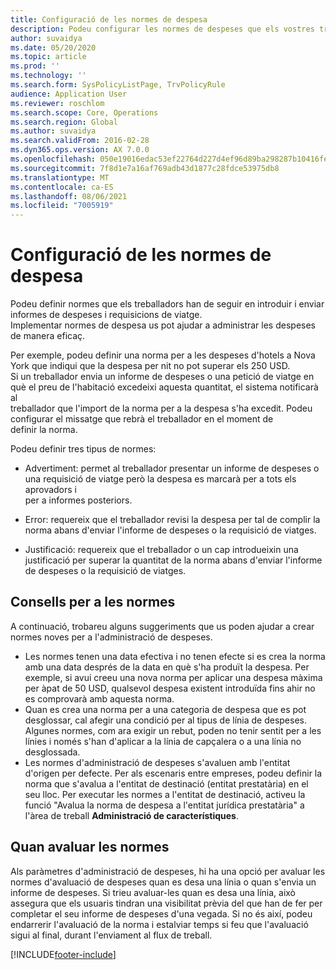 ```yaml
---
title: Configuració de les normes de despesa
description: Podeu configurar les normes de despeses que els vostres treballadors han de seguir en introduir i enviar informes de despeses i peticions de viatge al Microsoft Dynamics 365 Finance.
author: suvaidya
ms.date: 05/20/2020
ms.topic: article
ms.prod: ''
ms.technology: ''
ms.search.form: SysPolicyListPage, TrvPolicyRule
audience: Application User
ms.reviewer: roschlom
ms.search.scope: Core, Operations
ms.search.region: Global
ms.author: suvaidya
ms.search.validFrom: 2016-02-28
ms.dyn365.ops.version: AX 7.0.0
ms.openlocfilehash: 050e19016edac53ef22764d227d4ef96d89ba298287b10416febbb55bb00973a
ms.sourcegitcommit: 7f8d1e7a16af769adb43d1877c28fdce53975db8
ms.translationtype: MT
ms.contentlocale: ca-ES
ms.lasthandoff: 08/06/2021
ms.locfileid: "7005919"
---
```

# <a name="set-up-expense-policies"></a>Configuració de les normes de despesa

Podeu definir normes que els treballadors han de seguir en introduir i enviar informes de despeses i requisicions de viatge.         
Implementar normes de despesa us pot ajudar a administrar les despeses de manera eficaç.         

Per exemple, podeu definir una norma per a les despeses d'hotels a Nova York que indiqui que la despesa per nit no pot superar els 250 USD.       
Si un treballador envia un informe de despeses o una petició de viatge en què el preu de l'habitació excedeixi aquesta quantitat, el sistema notificarà al        
treballador que l'import de la norma per a la despesa s'ha excedit. Podeu configurar el missatge que rebrà el treballador en el moment de        
definir la norma.      
        
Podeu definir tres tipus de normes:         
        
- Advertiment: permet al treballador presentar un informe de despeses o una requisició de viatge però la despesa es marcarà per a tots els aprovadors i        
  per a informes posteriors.        

- Error: requereix que el treballador revisi la despesa per tal de complir la norma abans d'enviar l'informe de despeses o la requisició de viatges.       
 
 - Justificació: requereix que el treballador o un cap introdueixin una justificació per superar la quantitat de la norma abans d'enviar l'informe de despeses o la requisició de viatges.        

## <a name="policy-tips"></a>Consells per a les normes
A continuació, trobareu alguns suggeriments que us poden ajudar a crear normes noves per a l'administració de despeses. 
* Les normes tenen una data efectiva i no tenen efecte si es crea la norma amb una data després de la data en què s'ha produït la despesa. Per exemple, si avui creeu una nova norma per aplicar una despesa màxima per àpat de 50 USD, qualsevol despesa existent introduïda fins ahir no es comprovarà amb aquesta norma.
* Quan es crea una norma per a una categoria de despesa que es pot desglossar, cal afegir una condició per al tipus de línia de despeses. Algunes normes, com ara exigir un rebut, poden no tenir sentit per a les línies i només s'han d'aplicar a la línia de capçalera o a una línia no desglossada. 
* Les normes d'administració de despeses s'avaluen amb l'entitat d'origen per defecte. Per als escenaris entre empreses, podeu definir la norma que s'avalua a l'entitat de destinació (entitat prestatària) en el seu lloc. Per executar les normes a l'entitat de destinació, activeu la funció "Avalua la norma de despesa a l'entitat jurídica prestatària" a l'àrea de treball **Administració de característiques**.

## <a name="when-to-evaluate-policies"></a>Quan avaluar les normes

Als paràmetres d'administració de despeses, hi ha una opció per avaluar les normes d'avaluació de despeses quan es desa una línia o quan s'envia un informe de despeses. Si trieu avaluar-les quan es desa una línia, això assegura que els usuaris tindran una visibilitat prèvia del que han de fer per completar el seu informe de despeses d'una vegada. Si no és així, podeu endarrerir l'avaluació de la norma i estalviar temps si feu que l'avaluació sigui al final, durant l'enviament al flux de treball.


[!INCLUDE[footer-include](../includes/footer-banner.md)]
